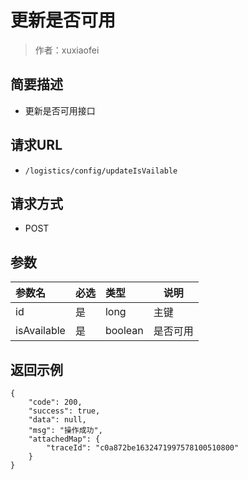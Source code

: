 # 更新是否可用

> 作者：xuxiaofei

## 简要描述

- 更新是否可用接口

## 请求URL
- ` /logistics/config/updateIsVailable `
  
## 请求方式
- POST 

## 参数

|参数名|必选|类型|说明|
|:----    |:---|:----- |-----   |
|id |是  |long |主键   |
|isAvailable     |是  |boolean | 是否可用    |

## 返回示例 

``` 
{
    "code": 200,
    "success": true,
    "data": null,
    "msg": "操作成功",
    "attachedMap": {
        "traceId": "c0a872be1632471997578100510800"
    }
}
```